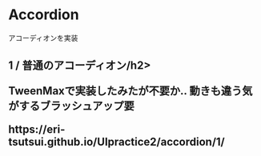 <h1>Accordion</h1>
<p>アコーディオンを実装</p>

<h2>1 / 普通のアコーディオン/h2>
<p>TweenMaxで実装したみたが不要か.. 動きも違う気がするブラッシュアップ要</p>
<p>https://eri-tsutsui.github.io/UIpractice2/accordion/1/</p>

